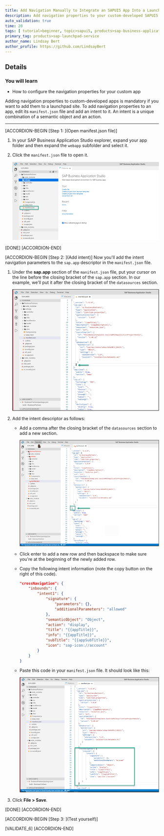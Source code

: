 ```yaml
---
title: Add Navigation Manually to Integrate an SAPUI5 App Into a Launchpad Site
description: Add navigation properties to your custom-developed SAPUI5 app so it can be integrated into your launchpad site in the SAP Launchpad service.
auto_validation: true
time: 20
tags: [ tutorial>beginner, topic>sapui5, products>sap-business-application-studio, products>sap-business-technology-platform, products>sap-launchpad-service]
primary_tag: products>sap-launchpad-service
author_name: Lindsay Bert
author_profile: https://github.com/LindsayBert
---
```


## Details
### You will learn
  - How to configure the navigation properties for your custom app

Adding navigation properties to custom-developed apps is mandatory if you want to add them to a launchpad site. To add navigation properties to an app, edit its `manifest.json` file and add an intent to it. An intent is a unique combination of a semantic object and an action.

---

[ACCORDION-BEGIN [Step 1: ](Open manifest.json file)]
1. In your SAP Business Application Studio explorer, expand your app folder and then expand the `webapp` subfolder and select it.

2. Click the `manifest.json` file to open it.

    ![Open manifest.json file](1-open-manifestjson.png)

[DONE]
[ACCORDION-END]


[ACCORDION-BEGIN [Step 2: ](Add intent)]
Now you'll add the intent navigation parameters to the `sap.app` descriptor in the `manifest.json` file.

1. Under the **sap.app** section of the `manifest.json` file, put your cursor on the line before the closing bracket of the `sap.app` section. In our example, we'll put it after the closing bracket of the `datasources` section.

    ![Find entry for intent](2-find-entry-point.png)

2. Add the intent descriptor as follows:

    - Add a comma after the closing bracket of the `datasources` section to add a new section.

        ![Add comma](3-add-comma.png)

    - Click enter to add a new row and then backspace to make sure you're at the beginning of the newly added row.

    - Copy the following intent information (note the copy button on the right of this code).

        ```JSON
        "crossNavigation": {
            "inbounds": {
                "intent1": {
                    "signature": {
                        "parameters": {},
                        "additionalParameters": "allowed"
                    },
                    "semanticObject": "Object",
                    "action": "display",
                    "title": "{{appTitle}}",
                    "info": "{{appTitle}}",
                    "subTitle": "{{appSubTitle}}",
                    "icon": "sap-icon://account"
                }
            }
        }
        ```

    - Paste this code in your `manifest.json` file. It should look like this:

        ![Paste intent navigation](4-paste-intent-navigation.png)

3. Click **File > Save**.

[DONE]
[ACCORDION-END]

[ACCORDION-BEGIN [Step 3: ](Test yourself)]

[VALIDATE_6]
[ACCORDION-END]
